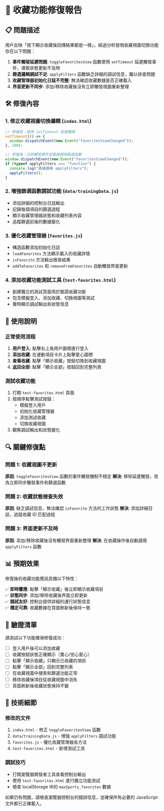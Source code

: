 # 🔧 收藏功能修復報告

## 📋 問題描述

用戶反映「按下顯示收藏後回傳結果都是一樣」，經過分析發現收藏視圖切換功能存在以下問題：

1. **事件觸發延遲問題**: `toggleFavoritesView` 函數使用 `setTimeout` 延遲觸發事件，導致狀態更新不及時
2. **篩選邏輯調試不足**: `applyFilters` 函數缺乏詳細的調試信息，難以排查問題
3. **收藏管理器初始化日誌不完整**: 無法確認收藏數據是否正確載入
4. **界面更新不同步**: 添加/移除收藏後沒有立即觸發視圖重新整理

## 🛠️ 修復內容

### 1. 修正收藏視圖切換邏輯 (`index.html`)

```javascript
// 修復前：使用 setTimeout 延遲觸發
setTimeout(() => {
  window.dispatchEvent(new Event("favoritesViewChanged"));
}, 100);

// 修復後：立即觸發事件並直接調用篩選函數
window.dispatchEvent(new Event("favoritesViewChanged"));
if (typeof applyFilters === "function") {
  console.log("直接調用 applyFilters");
  applyFilters();
}
```

### 2. 增強篩選函數調試功能 (`data/trainingData.js`)

- 添加詳細的控制台日誌輸出
- 記錄每個項目的篩選過程
- 顯示收藏管理器狀態和收藏列表內容
- 追蹤篩選前後的數據變化

### 3. 優化收藏管理器 (`favorites.js`)

- 構造函數添加初始化日誌
- `loadFavorites` 方法顯示載入的收藏詳情
- `isFavorite` 方法輸出檢查結果
- `addToFavorites` 和 `removeFromFavorites` 自動觸發界面更新

### 4. 添加收藏功能測試工具 (`test-favorites.html`)

- 創建獨立的測試頁面用於驗證收藏功能
- 包含模擬登入、添加收藏、切換視圖等測試
- 實時顯示調試輸出和狀態信息

## 🚀 使用說明

### 正常使用流程

1. **用戶登入**: 點擊右上角用戶圖標進行登入
2. **添加收藏**: 在運動項目卡片上點擊愛心圖標
3. **查看收藏**: 點擊「顯示收藏」按鈕切換到收藏視圖
4. **返回全部**: 點擊「顯示全部」按鈕回到完整列表

### 測試收藏功能

1. 打開 `test-favorites.html` 頁面
2. 按順序點擊測試按鈕：
   - 模擬登入用戶
   - 初始化收藏管理器
   - 添加測試收藏
   - 切換收藏視圖
3. 觀察調試輸出和狀態變化

## 🔍 關鍵修復點

### 問題 1: 收藏視圖不更新

**原因**: `toggleFavoritesView` 函數的事件觸發機制不穩定
**解決**: 移除延遲觸發，改為立即同步觸發事件和篩選函數

### 問題 2: 收藏狀態檢查失效

**原因**: 缺乏調試信息，無法確認 `isFavorite` 方法的工作狀態
**解決**: 添加詳細日誌，追蹤收藏 ID 匹配過程

### 問題 3: 界面更新不及時

**原因**: 添加/移除收藏後沒有觸發界面重新整理
**解決**: 在收藏操作後自動調用 `applyFilters` 函數

## 📊 預期效果

修復後的收藏功能應該具備以下特性：

✅ **即時響應**: 點擊「顯示收藏」後立即顯示收藏項目  
✅ **狀態同步**: 添加/移除收藏後界面立即更新  
✅ **調試友好**: 控制台提供詳細的運行狀態信息  
✅ **穩定可靠**: 收藏數據在頁面刷新後保持一致

## 🧪 驗證清單

請測試以下功能確保修復成功：

- [ ] 登入用戶後可以添加收藏
- [ ] 收藏按鈕狀態正確顯示（實心/空心愛心）
- [ ] 點擊「顯示收藏」只顯示已收藏的項目
- [ ] 點擊「顯示全部」回到完整列表
- [ ] 在收藏視圖中搜索和篩選功能正常
- [ ] 移除收藏後項目從收藏視圖中消失
- [ ] 頁面刷新後收藏狀態保持不變

## 📝 技術細節

### 修改的文件

1. `index.html` - 修正 `toggleFavoritesView` 函數
2. `data/trainingData.js` - 增強 `applyFilters` 調試功能
3. `favorites.js` - 優化收藏管理器各方法
4. `test-favorites.html` - 新增測試工具

### 調試技巧

- 打開瀏覽器開發者工具查看控制台輸出
- 使用 `test-favorites.html` 進行獨立功能測試
- 檢查 localStorage 中的 `maxSports_favorites` 數據

如果仍有問題，請檢查瀏覽器控制台的錯誤信息，並確保所有必要的 JavaScript 文件都已正確載入。
